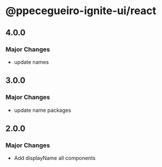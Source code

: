 # @ppecegueiro-ignite-ui/react

## 4.0.0

### Major Changes

- update names

## 3.0.0

### Major Changes

- update name packages

## 2.0.0

### Major Changes

- Add displayName all components
